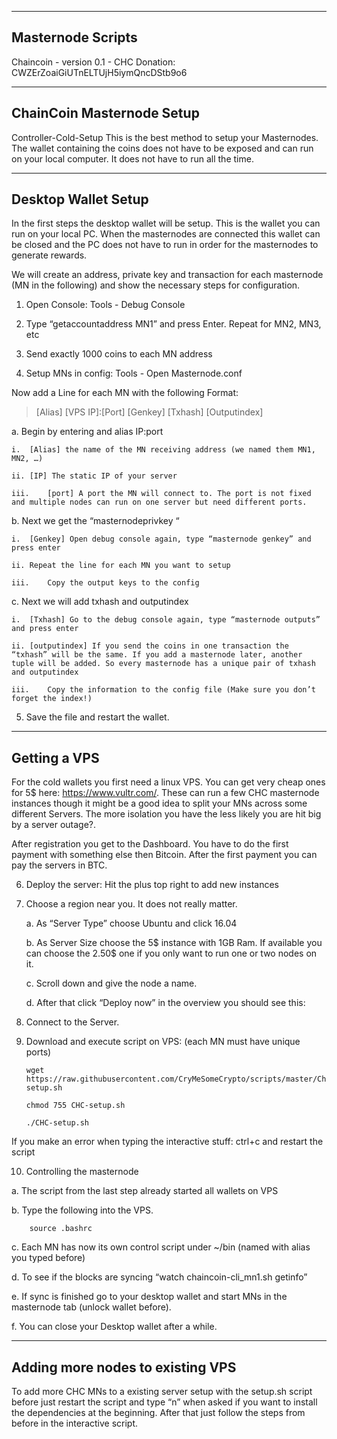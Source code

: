 ---------
Masternode Scripts
---------

Chaincoin - version 0.1 - CHC Donation: CWZErZoaiGiUTnELTUjH5iymQncDStb9o6


---------
ChainCoin Masternode Setup
---------
Controller-Cold-Setup
This is the best method to setup your Masternodes. The wallet containing the coins does not have to be exposed and can run on your local computer. It does not have to run all the time.

---------
Desktop Wallet Setup
---------
In the first steps the desktop wallet will be setup. This is the wallet you can run on your local PC. When the masternodes are connected this wallet can be closed and the PC does not have to run in order for the masternodes to generate rewards.

We will create an address, private key and transaction for each masternode (MN in the following) and show the necessary steps for configuration.

1.	Open Console: Tools - Debug Console

2.	Type “getaccountaddress MN1” and press Enter. Repeat for MN2, MN3, etc

3.	Send exactly 1000 coins to each MN address

4.	Setup MNs in config:  Tools - Open Masternode.conf

Now add a Line for each MN with the following Format:
> [Alias] [VPS IP]:[Port] [Genkey] [Txhash] [Outputindex]

a.	Begin by entering and alias IP:port

	i.	[Alias] the name of the MN receiving address (we named them MN1, MN2, …)

	ii.	[IP] The static IP of your server

	iii.	[port] A port the MN will connect to. The port is not fixed and multiple nodes can run on one server but need different ports.

b.	Next we get the “masternodeprivkey “

	i.	[Genkey] Open debug console again, type “masternode genkey” and press enter

	ii.	Repeat the line for each MN you want to setup

	iii.	Copy the output keys to the config

c.	Next we will add txhash  and outputindex

	i.	[Txhash] Go to the debug console again, type “masternode outputs” and press enter

	ii.	[outputindex] If you send the coins in one transaction the “txhash” will be the same. If you add a masternode later, another tuple will be added. So every masternode has a unique pair of txhash and outputindex

	iii.	Copy the information to the config file (Make sure you don’t forget the index!)

5.	Save the file and restart the wallet.



---------
Getting a VPS
---------
For the cold wallets you first need a linux VPS. You can get very cheap ones for 5$ here: https://www.vultr.com/. These can run a few CHC  masternode instances though it might be a good idea to split your MNs across some different Servers.  The more isolation you have the less likely you are hit big by a server outage?.

After registration you get to the Dashboard. You have to do the first payment with something else then Bitcoin. After the first payment you can pay the servers in BTC.


6.	Deploy the server: Hit the plus top right to add new instances

7.	Choose a region near you. It does not really matter.

	a.	As “Server Type” choose Ubuntu and click 16.04 

	b.	As Server Size choose the 5$ instance with 1GB Ram. If available you can choose the 2.50$ one if you only want to run one or two nodes on it.

	c.	Scroll down and give the node a name.

	d.	After that click “Deploy now” in the overview you should see this:

8.	Connect to the Server. 

9.	Download and execute script on VPS: (each MN must have unique ports)

		wget https://raw.githubusercontent.com/CryMeSomeCrypto/scripts/master/Chaincoin/CHC-setup.sh

		chmod 755 CHC-setup.sh

		./CHC-setup.sh

If you make an error when typing the interactive stuff: ctrl+c and restart the script

10.	Controlling the masternode

a.	The script from the last step already started all wallets on VPS

b.	Type the following into the VPS.

		source .bashrc

c.	Each MN has now its own control script under ~/bin (named with alias you typed before)

d.	To see if the blocks are syncing “watch chaincoin-cli_mn1.sh getinfo”

e.	If sync is finished go to your desktop wallet and start MNs in the masternode tab (unlock wallet before).

f.	You can close your Desktop wallet after a while.


---------
Adding more nodes to existing VPS
---------

To add more CHC MNs to a existing server setup with the setup.sh script before just restart the script and type “n” when asked if you want to install the dependencies at the beginning. After that just follow the steps from before in the interactive script.
